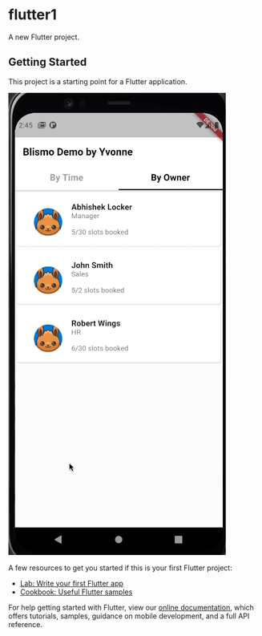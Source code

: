 # flutter1

A new Flutter project.

## Getting Started

This project is a starting point for a Flutter application.

![Demo](https://github.com/wangyihong-yvonne/Demo1/blob/master/ezgif.com-gif-maker.gif?raw=true)

A few resources to get you started if this is your first Flutter project:

- [Lab: Write your first Flutter app](https://flutter.dev/docs/get-started/codelab)
- [Cookbook: Useful Flutter samples](https://flutter.dev/docs/cookbook)

For help getting started with Flutter, view our
[online documentation](https://flutter.dev/docs), which offers tutorials,
samples, guidance on mobile development, and a full API reference.

